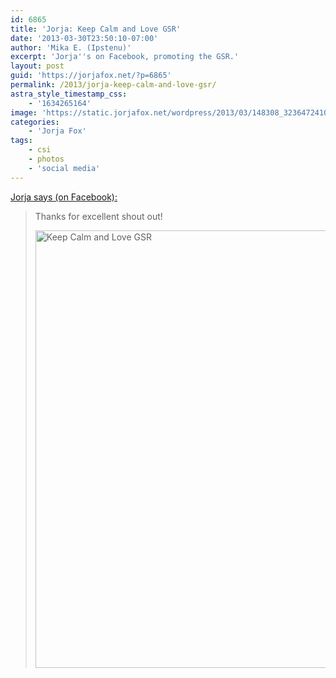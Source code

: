 ```yaml
---
id: 6865
title: 'Jorja: Keep Calm and Love GSR'
date: '2013-03-30T23:50:10-07:00'
author: 'Mika E. (Ipstenu)'
excerpt: 'Jorja''s on Facebook, promoting the GSR.'
layout: post
guid: 'https://jorjafox.net/?p=6865'
permalink: /2013/jorja-keep-calm-and-love-gsr/
astra_style_timestamp_css:
    - '1634265164'
image: 'https://static.jorjafox.net/wordpress/2013/03/148308_323647241086010_1909070546_n.png'
categories:
    - 'Jorja Fox'
tags:
    - csi
    - photos
    - 'social media'
---
```


<a href="https://www.facebook.com/photo.php?fbid=488866937829822&amp;set=a.342411762475341.75309.342354322481085&amp;type=1">Jorja says (on Facebook):</a>
<blockquote>Thanks for excellent shout out!

<img class="aligncenter size-full wp-image-6866" alt="Keep Calm and Love GSR" src="//static.jorjafox.net/wordpress/2013/03/148308_323647241086010_1909070546_n.png" width="600" height="700" /></blockquote>